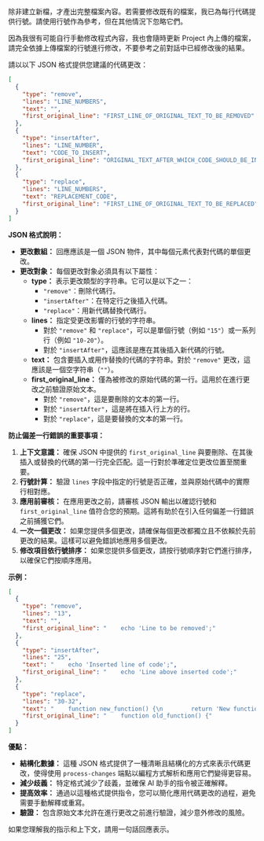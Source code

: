 除非建立新檔，才產出完整檔案內容。若需要修改既有的檔案，我已為每行代碼提供行號。請使用行號作為參考，但在其他情況下忽略它們。

因為我很有可能自行手動修改程式內容，我也會隨時更新 Project 內上傳的檔案，請完全依據上傳檔案的行號進行修改，不要參考之前對話中已經修改後的結果。

請以以下 JSON 格式提供您建議的代碼更改：

```json
[
  {
    "type": "remove",
    "lines": "LINE_NUMBERS",
    "text": "",
    "first_original_line": "FIRST_LINE_OF_ORIGINAL_TEXT_TO_BE_REMOVED"
  },
  {
    "type": "insertAfter",
    "lines": "LINE_NUMBER",
    "text": "CODE_TO_INSERT",
    "first_original_line": "ORIGINAL_TEXT_AFTER_WHICH_CODE_SHOULD_BE_INSERTED"
  },
  {
    "type": "replace",
    "lines": "LINE_NUMBERS",
    "text": "REPLACEMENT_CODE",
    "first_original_line": "FIRST_LINE_OF_ORIGINAL_TEXT_TO_BE_REPLACED"
  }
]
```

**JSON 格式說明：**

* **更改數組：** 回應應該是一個 JSON 物件，其中每個元素代表對代碼的單個更改。
* **更改對象：** 每個更改對象必須具有以下屬性：
  * **type：** 表示更改類型的字符串。它可以是以下之一：
    * `"remove"`：刪除代碼行。
    * `"insertAfter"`：在特定行之後插入代碼。
    * `"replace"`：用新代碼替換代碼行。
  * **lines：** 指定受更改影響的行號的字符串。
    * 對於 `"remove"` 和 `"replace"`，可以是單個行號（例如 `"15"`）或一系列行（例如 `"10-20"`）。
    * 對於 `"insertAfter"`，這應該是應在其後插入新代碼的行號。
  * **text：** 包含要插入或用作替換的代碼的字符串。對於 `"remove"` 更改，這應該是一個空字符串（`""`）。
  * **first_original_line：** 僅為被修改的原始代碼的第一行。這用於在進行更改之前驗證原始文本。
    * 對於 `"remove"`，這是要刪除的文本的第一行。
    * 對於 `"insertAfter"`，這是將在插入行上方的行。
    * 對於 `"replace"`，這是要替換的文本的第一行。

**防止偏差一行錯誤的重要事項：**

1. **上下文意識：** 確保 JSON 中提供的 `first_original_line` 與要刪除、在其後插入或替換的代碼的第一行完全匹配。這一行對於準確定位更改位置至關重要。
2. **行號計算：** 驗證 `lines` 字段中指定的行號是否正確，並與原始代碼中的實際行相對應。
3. **應用前審核：** 在應用更改之前，請審核 JSON 輸出以確認行號和 `first_original_line` 值符合您的預期。這將有助於在引入任何偏差一行錯誤之前捕獲它們。
4. **一次一個更改：** 如果您提供多個更改，請確保每個更改都獨立且不依賴於先前更改的結果。這樣可以避免錯誤地應用多個更改。
5. **修改項目依行號排序：** 如果您提供多個更改，請按行號順序對它們進行排序，以確保它們按順序應用。

**示例：**

```json
[
  {
    "type": "remove",
    "lines": "13",
    "text": "",
    "first_original_line": "    echo 'Line to be removed';"
  },
  {
    "type": "insertAfter",
    "lines": "25",
    "text": "    echo 'Inserted line of code';",
    "first_original_line": "    echo 'Line above inserted code';"
  },
  {
    "type": "replace",
    "lines": "30-32",
    "text": "    function new_function() {\n        return 'New function';\n    }",
    "first_original_line": "    function old_function() {"
  }
]
```

**優點：**

* **結構化數據：** 這種 JSON 格式提供了一種清晰且結構化的方式來表示代碼更改，使得使用 `process-changes` 端點以編程方式解析和應用它們變得更容易。
* **減少歧義：** 特定格式減少了歧義，並確保 AI 助手的指令被正確解釋。
* **提高效率：** 通過以這種格式提供指令，您可以簡化應用代碼更改的過程，避免需要手動解釋或重寫。
* **驗證：** 包含原始文本允許在進行更改之前進行驗證，減少意外修改的風險。

如果您理解我的指示和上下文，請用一句話回應表示。